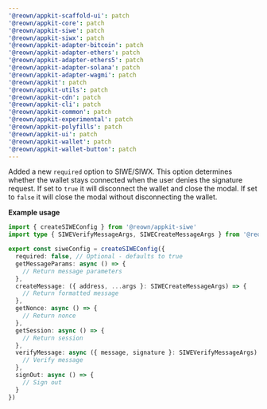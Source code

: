 ```yaml
---
'@reown/appkit-scaffold-ui': patch
'@reown/appkit-core': patch
'@reown/appkit-siwe': patch
'@reown/appkit-siwx': patch
'@reown/appkit-adapter-bitcoin': patch
'@reown/appkit-adapter-ethers': patch
'@reown/appkit-adapter-ethers5': patch
'@reown/appkit-adapter-solana': patch
'@reown/appkit-adapter-wagmi': patch
'@reown/appkit': patch
'@reown/appkit-utils': patch
'@reown/appkit-cdn': patch
'@reown/appkit-cli': patch
'@reown/appkit-common': patch
'@reown/appkit-experimental': patch
'@reown/appkit-polyfills': patch
'@reown/appkit-ui': patch
'@reown/appkit-wallet': patch
'@reown/appkit-wallet-button': patch
---
```


Added a new `required` option to SIWE/SIWX. This option determines whether the wallet stays connected when the user denies the signature request. If set to `true` it will disconnect the wallet and close the modal. If set to `false` it will close the modal without disconnecting the wallet.

**Example usage**

```ts
import { createSIWEConfig } from '@reown/appkit-siwe'
import type { SIWEVerifyMessageArgs, SIWECreateMessageArgs } from '@reown/appkit-siwe'

export const siweConfig = createSIWEConfig({
  required: false, // Optional - defaults to true
  getMessageParams: async () => {
    // Return message parameters
  },
  createMessage: ({ address, ...args }: SIWECreateMessageArgs) => {
    // Return formatted message
  },
  getNonce: async () => {
    // Return nonce
  },
  getSession: async () => {
    // Return session
  },
  verifyMessage: async ({ message, signature }: SIWEVerifyMessageArgs) => {
    // Verify message
  },
  signOut: async () => {
    // Sign out
  }
})
```
